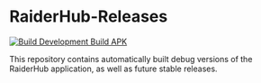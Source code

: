 # RaiderHub-Releases
[![Build Development Build APK](https://github.com/LihvoDruida/RaiderHub/actions/workflows/build_debug.yml/badge.svg?branch=main)](https://github.com/LihvoDruida/RaiderHub/actions/workflows/build_debug.yml) 

This repository contains automatically built debug versions of the RaiderHub application, as well as future stable releases.
